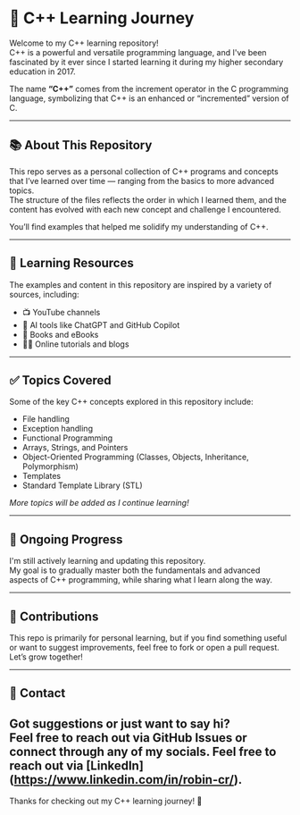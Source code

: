 # 🚀 C++ Learning Journey

Welcome to my C++ learning repository!  
C++ is a powerful and versatile programming language, and I've been fascinated by it ever since I started learning it during my higher secondary education in 2017.

The name **“C++”** comes from the increment operator in the C programming language, symbolizing that C++ is an enhanced or “incremented” version of C.

---

## 📚 About This Repository

This repo serves as a personal collection of C++ programs and concepts that I’ve learned over time — ranging from the basics to more advanced topics.  
The structure of the files reflects the order in which I learned them, and the content has evolved with each new concept and challenge I encountered.

You’ll find examples that helped me solidify my understanding of C++.

---

## 🧠 Learning Resources

The examples and content in this repository are inspired by a variety of sources, including:

- 📺 YouTube channels
- 🤖 AI tools like ChatGPT and GitHub Copilot
- 📘 Books and eBooks
- 🧑‍🏫 Online tutorials and blogs

---

## ✅ Topics Covered

Some of the key C++ concepts explored in this repository include:

- File handling
- Exception handling  
- Functional Programming
- Arrays, Strings, and Pointers  
- Object-Oriented Programming (Classes, Objects, Inheritance, Polymorphism)  
- Templates  
- Standard Template Library (STL)  

*More topics will be added as I continue learning!*

---

## 🔄 Ongoing Progress

I'm still actively learning and updating this repository.  
My goal is to gradually master both the fundamentals and advanced aspects of C++ programming, while sharing what I learn along the way.

---

## 🤝 Contributions

This repo is primarily for personal learning, but if you find something useful or want to suggest improvements, feel free to fork or open a pull request.  
Let’s grow together!

---

## 📩 Contact

Got suggestions or just want to say hi?  
Feel free to reach out via GitHub Issues or connect through any of my socials.
Feel free to reach out via [LinkedIn] (https://www.linkedin.com/in/robin-cr/).
---

Thanks for checking out my C++ learning journey! 🌟

